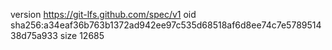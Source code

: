 version https://git-lfs.github.com/spec/v1
oid sha256:a34eaf36b763b1372ad942ee97c535d68518af6d8ee74c7e578951438d75a933
size 12685

